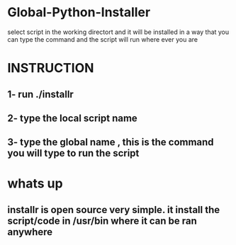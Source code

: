 # Global-Python-Installer
select script in the working directort and it will be installed in a way that you can type the command and the script will run where ever you are


# INSTRUCTION
## 1- run ./installr
## 2- type the local script name
## 3- type the global name , this is the command you will type to run the script

# whats up
## installr is open source very simple. it install the script/code in /usr/bin where it can be ran anywhere
